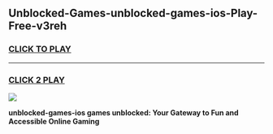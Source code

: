 
## Unblocked-Games-unblocked-games-ios-Play-Free-v3reh
<h3>
<a href="https://premium76.site?title=unblocked-games-ios&ref=18A1">CLICK TO PLAY</a></h3>
<hr>

<h3>
<a href="https://premium76.site?title=unblocked-games-ios&ref=18A1">CLICK 2 PLAY</a>
  
</h3>

<a href="https://premium76.site?title=unblocked-games-ios&ref=18A1"><img src="https://clearcache.store/games.png"></a>


**unblocked-games-ios games unblocked: Your Gateway to Fun and Accessible Online Gaming**
